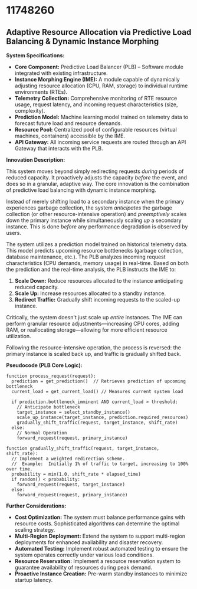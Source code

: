 # 11748260

## Adaptive Resource Allocation via Predictive Load Balancing & Dynamic Instance Morphing

**System Specifications:**

*   **Core Component:** Predictive Load Balancer (PLB) – Software module integrated with existing infrastructure.
*   **Instance Morphing Engine (IME):** A module capable of dynamically adjusting resource allocation (CPU, RAM, storage) to individual runtime environments (RTEs).
*   **Telemetry Collection:** Comprehensive monitoring of RTE resource usage, request latency, and incoming request characteristics (size, complexity).
*   **Prediction Model:** Machine learning model trained on telemetry data to forecast future load and resource demands.
*   **Resource Pool:**  Centralized pool of configurable resources (virtual machines, containers) accessible by the IME.
*   **API Gateway:**  All incoming service requests are routed through an API Gateway that interacts with the PLB.

**Innovation Description:**

This system moves beyond simply redirecting requests *during* periods of reduced capacity. It proactively adjusts the capacity *before* the event, and does so in a granular, adaptive way. The core innovation is the combination of predictive load balancing with dynamic instance morphing.

Instead of merely shifting load to a secondary instance when the primary experiences garbage collection, the system *anticipates* the garbage collection (or other resource-intensive operation) and *preemptively* scales down the primary instance while simultaneously scaling *up* a secondary instance.  This is done *before* any performance degradation is observed by users. 

The system utilizes a prediction model trained on historical telemetry data. This model predicts upcoming resource bottlenecks (garbage collection, database maintenance, etc.). The PLB analyzes incoming request characteristics (CPU demands, memory usage) in real-time.  Based on both the prediction and the real-time analysis, the PLB instructs the IME to:

1.  **Scale Down:** Reduce resources allocated to the instance anticipating reduced capacity.
2.  **Scale Up:** Increase resources allocated to a standby instance.
3.  **Redirect Traffic:** Gradually shift incoming requests to the scaled-up instance.

Critically, the system doesn't just scale up *entire* instances.  The IME can perform granular resource adjustments—increasing CPU cores, adding RAM, or reallocating storage—allowing for more efficient resource utilization.

Following the resource-intensive operation, the process is reversed: the primary instance is scaled back up, and traffic is gradually shifted back.

**Pseudocode (PLB Core Logic):**

```
function process_request(request):
  prediction = get_prediction()  // Retrieves prediction of upcoming bottleneck
  current_load = get_current_load() // Measures current system load
  
  if prediction.bottleneck_imminent AND current_load > threshold:
    // Anticipate bottleneck
    target_instance = select_standby_instance()
    scale_up_instance(target_instance, prediction.required_resources)
    gradually_shift_traffic(request, target_instance, shift_rate)
  else:
    // Normal Operation
    forward_request(request, primary_instance)

function gradually_shift_traffic(request, target_instance, shift_rate):
  // Implement a weighted redirection scheme.  
  //  Example:  Initially 1% of traffic to target, increasing to 100% over time.
  probability = min(1.0, shift_rate * elapsed_time)
  if random() < probability:
    forward_request(request, target_instance)
  else:
    forward_request(request, primary_instance)
```

**Further Considerations:**

*   **Cost Optimization:**  The system must balance performance gains with resource costs.  Sophisticated algorithms can determine the optimal scaling strategy.
*   **Multi-Region Deployment:**  Extend the system to support multi-region deployments for enhanced availability and disaster recovery.
*   **Automated Testing:**  Implement robust automated testing to ensure the system operates correctly under various load conditions.
*   **Resource Reservation:** Implement a resource reservation system to guarantee availability of resources during peak demand.
*   **Proactive Instance Creation:** Pre-warm standby instances to minimize startup latency.